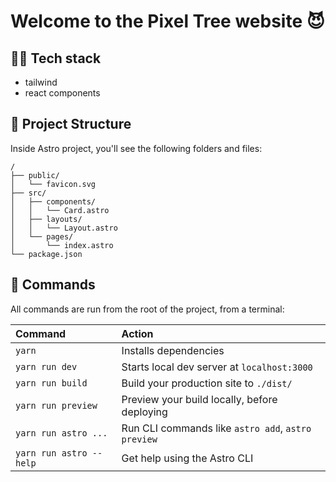 # Welcome to the Pixel Tree website 😈


## 👨‍💻 Tech stack 
- tailwind
- react components


## 🚀 Project Structure

Inside Astro project, you'll see the following folders and files:

```
/
├── public/
│   └── favicon.svg
├── src/
│   ├── components/
│   │   └── Card.astro
│   ├── layouts/
│   │   └── Layout.astro
│   └── pages/
│       └── index.astro
└── package.json
```

## 🧞 Commands

All commands are run from the root of the project, from a terminal:

| Command                | Action                                             |
| :--------------------- | :------------------------------------------------- |
| `yarn`                 | Installs dependencies                              |
| `yarn run dev`         | Starts local dev server at `localhost:3000`        |
| `yarn run build`       | Build your production site to `./dist/`            |
| `yarn run preview`     | Preview your build locally, before deploying       |
| `yarn run astro ...`   | Run CLI commands like `astro add`, `astro preview` |
| `yarn run astro --help`| Get help using the Astro CLI                       |
